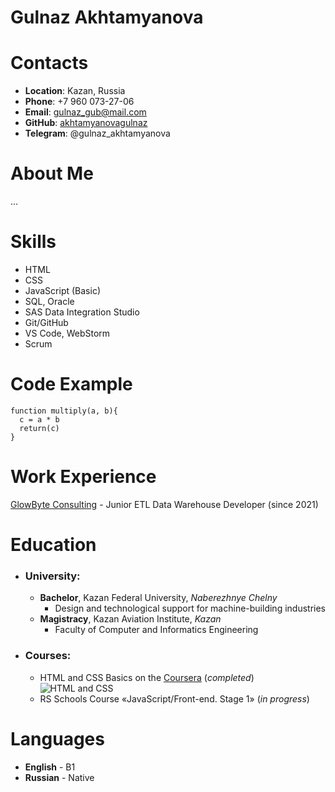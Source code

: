 # Gulnaz Akhtamyanova

# Contacts

- **Location**: Kazan, Russia
- **Phone**: +7 960 073-27-06
- **Email**: gulnaz_gub@mail.com
- **GitHub**: [akhtamyanovagulnaz](https://github.com/AkhtamyanovaGulnaz)
- **Telegram**: @gulnaz_akhtamyanova

# About Me

...

# Skills

- HTML
- CSS
- JavaScript (Basic)
- SQL, Oracle
- SAS Data Integration Studio
- Git/GitHub
- VS Code, WebStorm
- Scrum

# Code Example

```
function multiply(a, b){
  c = a * b
  return(c)
}
```

# Work Experience

[GlowByte Consulting](https://glowbyteconsulting.com/en) - Junior ETL Data Warehouse Developer (since 2021)

# Education

- ### **University:**
  - **Bachelor**, Kazan Federal University, _Naberezhnye Chelny_
    - Design and technological support for machine-building industries
  - **Magistracy**, Kazan Aviation Institute, _Kazan_
    - Faculty of Computer and Informatics Engineering
- ### **Courses:**
  - HTML and CSS Basics on the [Coursera](https://www.coursera.org) (_completed_)
    ![HTML and CSS](/rsschool-cv/img/Coursera.png)
  - RS Schools Course «JavaScript/Front-end. Stage 1» (_in progress_)

# Languages

- **English** - B1
- **Russian** - Native
